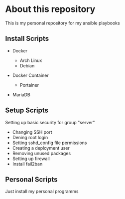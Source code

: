 # About this repository

This is my personal repository for my ansible playbooks


## Install Scripts
- Docker
  - Arch Linux
  - Debian

- Docker Container
  - Portainer

- MariaDB


## Setup Scripts
Setting up basic security for group "server"
- Changing SSH port
- Dening root login
- Setting sshd_config file permissions
- Creating a deployment user
- Removing unused packages
- Setting up firewall
- Install fail2ban

## Personal Scripts
Just install my personal programms
